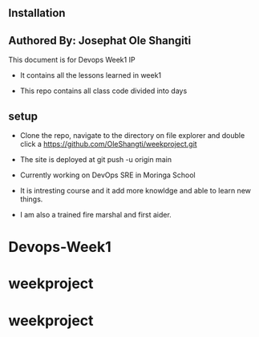 ## Installation

## Authored By: Josephat Ole Shangiti

   This document is for Devops Week1 IP

- It contains all the lessons learned in week1

- This repo contains all class code divided into days

## setup

- Clone the repo, navigate to the directory on file explorer and double click a <https://github.com/OleShangti/weekproject.git>

- The site is deployed at git push -u origin main

- Currently working on DevOps SRE in Moringa School

- It is intresting course and it add more knowldge and able to learn new things.

- I am also a trained fire marshal and first aider.

# Devops-Week1

# weekproject

# weekproject
